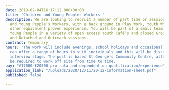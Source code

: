 ```yaml
---
date: 2019-02-04T16:17:12.000+00:00
title: 'Children and Young Peoples Workers '
description: We are looking to recruit a number of part time or sessional Children
  and Young People’s Workers, with a back ground in Play Work, Youth Work or with
  other equivalent proven experience. You will be part of a small team supporting
  Young People in a variety of open access Youth Café’s and closed Group Work Sessions
  and Detached and Outreach sessions.
contract: Temporary
hours: 'The work will include evenings, school holidays and occasional weekends. We
  can offer a range of hours to suit individuals and this will be discussed at the
  interview stage. The post is based St George’s Community Centre, although you will
  be required to work off site from time to time. '
pay: "£17000-£20500-pro rata and dependent on qualification/experience"
application_link: "/uploads/2020/12/11/20-12-information-sheet.pdf"
published: false

---
```


